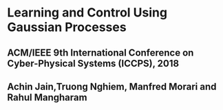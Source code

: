 # Learning and Control Using Gaussian Processes
## ACM/IEEE 9th International Conference on Cyber-Physical Systems (ICCPS), 2018
## Achin Jain,Truong Nghiem, Manfred Morari and Rahul Mangharam
